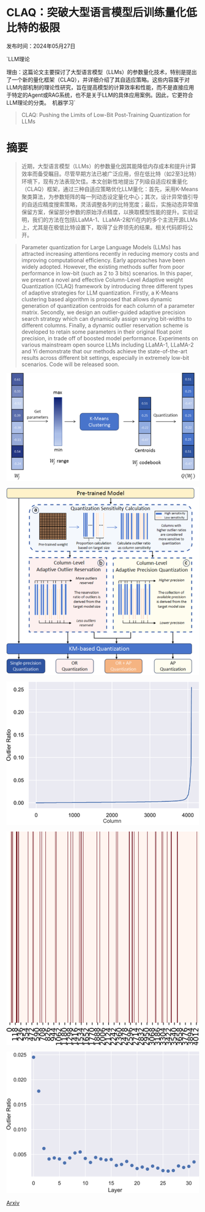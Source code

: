 # CLAQ：突破大型语言模型后训练量化低比特的极限

发布时间：2024年05月27日

`LLM理论

理由：这篇论文主要探讨了大型语言模型（LLMs）的参数量化技术，特别是提出了一个新的量化框架（CLAQ），并详细介绍了其自适应策略。这些内容属于对LLM内部机制的理论性研究，旨在提高模型的计算效率和性能，而不是直接应用于特定的Agent或RAG系统，也不是关于LLM的具体应用案例。因此，它更符合LLM理论的分类。` `机器学习`

> CLAQ: Pushing the Limits of Low-Bit Post-Training Quantization for LLMs

# 摘要

> 近期，大型语言模型（LLMs）的参数量化因其能降低内存成本和提升计算效率而备受瞩目。尽管早期方法已被广泛应用，但在低比特（如2至3比特）环境下，现有方法表现欠佳。本文创新性地提出了列级自适应权重量化（CLAQ）框架，通过三种自适应策略优化LLM量化：首先，采用K-Means聚类算法，为参数矩阵的每一列动态设定量化中心；其次，设计异常值引导的自适应精度搜索策略，灵活调整各列的比特宽度；最后，实施动态异常值保留方案，保留部分参数的原始浮点精度，以换取模型性能的提升。实验证明，我们的方法在包括LLaMA-1、LLaMA-2和Yi在内的多个主流开源LLMs上，尤其是在极低比特设置下，取得了业界领先的结果。相关代码即将公开。

> Parameter quantization for Large Language Models (LLMs) has attracted increasing attentions recently in reducing memory costs and improving computational efficiency. Early approaches have been widely adopted. However, the existing methods suffer from poor performance in low-bit (such as 2 to 3 bits) scenarios. In this paper, we present a novel and effective Column-Level Adaptive weight Quantization (CLAQ) framework by introducing three different types of adaptive strategies for LLM quantization. Firstly, a K-Means clustering based algorithm is proposed that allows dynamic generation of quantization centroids for each column of a parameter matrix. Secondly, we design an outlier-guided adaptive precision search strategy which can dynamically assign varying bit-widths to different columns. Finally, a dynamic outlier reservation scheme is developed to retain some parameters in their original float point precision, in trade off of boosted model performance. Experiments on various mainstream open source LLMs including LLaMA-1, LLaMA-2 and Yi demonstrate that our methods achieve the state-of-the-art results across different bit settings, especially in extremely low-bit scenarios. Code will be released soon.

![CLAQ：突破大型语言模型后训练量化低比特的极限](../../../paper_images/2405.17233/x1.png)

![CLAQ：突破大型语言模型后训练量化低比特的极限](../../../paper_images/2405.17233/x2.png)

![CLAQ：突破大型语言模型后训练量化低比特的极限](../../../paper_images/2405.17233/x3.png)

![CLAQ：突破大型语言模型后训练量化低比特的极限](../../../paper_images/2405.17233/image.png)

![CLAQ：突破大型语言模型后训练量化低比特的极限](../../../paper_images/2405.17233/x4.png)

[Arxiv](https://arxiv.org/abs/2405.17233)